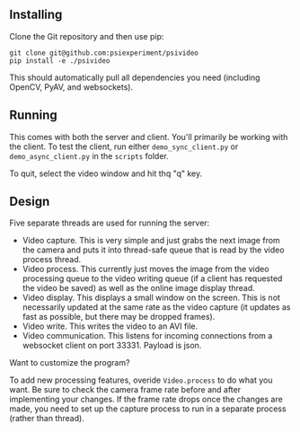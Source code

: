 Installing 
----------

Clone the Git repository and then use pip:

    git clone git@github.com:psiexperiment/psivideo
    pip install -e ./psivideo

This should automatically pull all dependencies you need (including OpenCV, PyAV, and websockets).

Running
-------

This comes with both the server and client. You'll primarily be working with the client. To test the client, run either `demo_sync_client.py` or `demo_async_client.py` in the `scripts` folder.

To quit, select the video window and hit thq "q" key.

Design
------

Five separate threads are used for running the server:

* Video capture. This is very simple and just grabs the next image from the camera and puts it into thread-safe queue that is read by the video process thread.
* Video process. This currently just moves the image from the video processing queue to the video writing queue (if a client has requested the video be saved) as well as the online image display thread.
* Video display. This displays a small window on the screen. This is not necessarily updated at the same rate as the video capture (it updates as fast as possible, but there may be dropped frames). 
* Video write. This writes the video to an AVI file. 
* Video communication. This listens for incoming connections from a websocket client on port 33331. Payload is json.

Want to customize the program? 

To add new processing features, overide `Video.process` to do what you want. Be sure to check the camera frame rate before and after implementing your changes. If the frame rate drops once the changes are made, you need to set up the capture process to run in a separate process (rather than thread).
